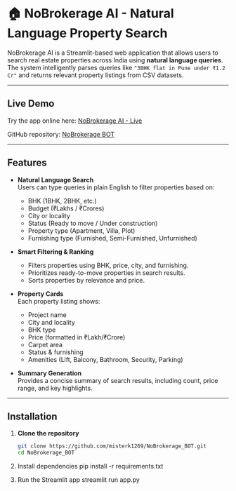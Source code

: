 # 🏠 NoBrokerage AI - Natural Language Property Search

NoBrokerage AI is a Streamlit-based web application that allows users to search real estate properties across India using **natural language queries**. The system intelligently parses queries like `"3BHK flat in Pune under ₹1.2 Cr"` and returns relevant property listings from CSV datasets.

---

## Live Demo

Try the app online here: [NoBrokerage AI - Live](https://misterk1269-nobrokerage-bot-app-6taze2.streamlit.app/)  

GitHub repository: [NoBrokerage BOT](https://github.com/misterk1269/NoBrokerage_BOT)

---

## Features

- **Natural Language Search**  
  Users can type queries in plain English to filter properties based on:
  - BHK (1BHK, 2BHK, etc.)
  - Budget (₹Lakhs / ₹Crores)
  - City or locality
  - Status (Ready to move / Under construction)
  - Property type (Apartment, Villa, Plot)
  - Furnishing type (Furnished, Semi-Furnished, Unfurnished)

- **Smart Filtering & Ranking**  
  - Filters properties using BHK, price, city, and furnishing.
  - Prioritizes ready-to-move properties in search results.
  - Sorts properties by relevance and price.

- **Property Cards**  
  Each property listing shows:
  - Project name
  - City and locality
  - BHK type
  - Price (formatted in ₹Lakh/₹Crore)
  - Carpet area
  - Status & furnishing
  - Amenities (Lift, Balcony, Bathroom, Security, Parking)

- **Summary Generation**  
  Provides a concise summary of search results, including count, price range, and key highlights.

---

## Installation

1. **Clone the repository**  
   ```bash
   git clone https://github.com/misterk1269/NoBrokerage_BOT.git
   cd NoBrokerage_BOT
   
2. Install dependencies
   pip install -r requirements.txt
   
3. Run the Streamlit app
   streamlit run app.py

